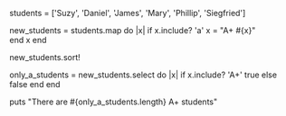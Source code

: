 students = ['Suzy', 'Daniel', 'James', 'Mary', 'Phillip', 'Siegfried']

new_students = students.map do |x|
    if x.include? 'a'
        x = "A+ #{x}"     
    end
    x
end

new_students.sort!

only_a_students = new_students.select do |x|
    if x.include? 'A+'
        true
    else 
        false
    end
end

puts "There are #{only_a_students.length} A+ students"
